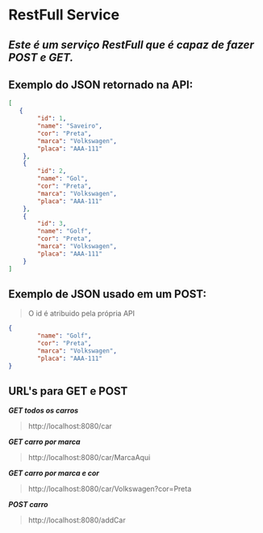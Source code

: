 # RestFull Service

## *Este é um serviço RestFull que é capaz de fazer POST e GET.*

## Exemplo do JSON retornado na API:
```json
[
   {
        "id": 1,
        "name": "Saveiro",
        "cor": "Preta",
        "marca": "Volkswagen",
        "placa": "AAA-111"
    },
    {
        "id": 2,
        "name": "Gol",
        "cor": "Preta",
        "marca": "Volkswagen",
        "placa": "AAA-111"
    },
    {
        "id": 3,
        "name": "Golf",
        "cor": "Preta",
        "marca": "Volkswagen",
        "placa": "AAA-111"
    }
]
```

## Exemplo de JSON usado em um POST:
> O id é atribuido pela própria API
```json
{
        "name": "Golf",
        "cor": "Preta",
        "marca": "Volkswagen",
        "placa": "AAA-111"
}

```

## URL's para GET e POST
***GET todos os carros***
> http://localhost:8080/car

***GET carro por marca***
>http://localhost:8080/car/MarcaAqui

***GET carro por marca e cor***
>http://localhost:8080/car/Volkswagen?cor=Preta

***POST carro***
>http://localhost:8080/addCar
